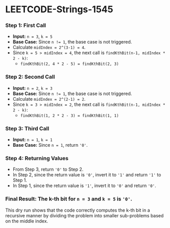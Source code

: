 # LEETCODE-Strings-1545
### Step 1: First Call
- **Input:** `n = 3`, `k = 5`
- **Base Case:** Since `n != 1`, the base case is not triggered.
- Calculate `midIndex = 2^(3-1) = 4`.
- Since `k = 5 > midIndex = 4`, the next call is `findKthBit(n-1, midIndex * 2 - k)`:
  - `findKthBit(2, 4 * 2 - 5) = findKthBit(2, 3)`

### Step 2: Second Call
- **Input:** `n = 2`, `k = 3`
- **Base Case:** Since `n != 1`, the base case is not triggered.
- Calculate `midIndex = 2^(2-1) = 2`.
- Since `k = 3 > midIndex = 2`, the next call is `findKthBit(n-1, midIndex * 2 - k)`:
  - `findKthBit(1, 2 * 2 - 3) = findKthBit(1, 1)`

### Step 3: Third Call
- **Input:** `n = 1`, `k = 1`
- **Base Case:** Since `n = 1`, return `'0'`.

### Step 4: Returning Values
- From Step 3, return `'0'` to Step 2.
- In Step 2, since the return value is `'0'`, invert it to `'1'` and return `'1'` to Step 1.
- In Step 1, since the return value is `'1'`, invert it to `'0'` and return `'0'`.

### Final Result: The k-th bit for `n = 3` and `k = 5` is `'0'`.

This dry run shows that the code correctly computes the k-th bit in a recursive manner by dividing the problem into smaller sub-problems based on the middle index.
